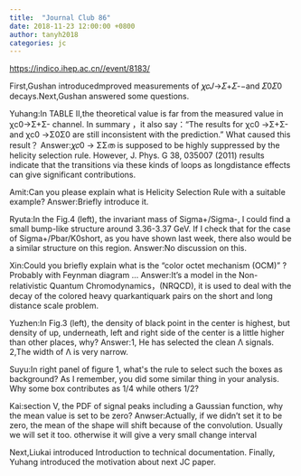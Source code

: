 ```yaml
---
title:  "Journal Club 86"
date: 2018-11-23 12:00:00 +0800
author: tanyh2018
categories: jc
---
```


<https://indico.ihep.ac.cn//event/8183/>

First,Gushan introducedmproved measurements of 𝜒𝑐𝐽→𝛴+𝛴-−and 𝛴0𝛴0 decays.Next,Gushan answered some questions.

Yuhang:In TABLE II,the theoretical value is far from the measured value in χc0->Σ+Σ- channel. In summary ，it also say：“The results for χc0 ->Σ+Σ- and χc0 ->Σ0Σ0 are still inconsistent with the prediction.” What caused this result？
Answer:𝜒𝑐0 → ΣΣത is supposed to be highly suppressed by the helicity selection rule. However, J. Phys. G 38, 035007 (2011) results indicate that the transitions via these kinds of loops as longdistance effects can give significant contributions. 

Amit:Can you please explain what is Helicity Selection Rule with a suitable example? 
Answer:Briefly introduce it.

Ryuta:In the Fig.4 (left), the invariant mass of Sigma+/Sigma-, I could find a small bump-like structure around 3.36-3.37 GeV. If I check that for the case of Sigma+/Pbar/K0short, as you have shown last week, there also would be a similar structure on this region.
Answer:No discussion on this.

Xin:Could you briefly explain what is the “color octet mechanism (OCM)” ? Probably
with Feynman diagram …
Answer:It’s a model in the Non-relativistic Quantum Chromodynamics，(NRQCD), it is used to deal with the decay of the colored heavy quarkantiquark pairs on the short and long distance scale problem.

Yuzhen:In Fig.3 (left), the density of black point in the center is highest, but density of up, underneath, left and right side of the center is a little higher than other places, why? 
Answer:1, He has selected the clean Λ signals.
       2,The width of Λ is very narrow.

Suyu:In right panel of figure 1, what's the rule to select such the boxes as background? As I remember, you did some similar thing in your analysis. Why some box contributes as 1/4 while others 1/2? 

Kai:section V, the PDF of signal peaks including a Gaussian function, why the mean value is set to be zero?
Anwser:Actually, if we didn’t set it to be zero, the mean of the shape will shift because of the convolution. Usually we will set it too. otherwise it will give a very small change interval

Next,Liukai introduced Introduction to technical documentation.  Finally, Yuhang introduced the motivation about next JC paper.
